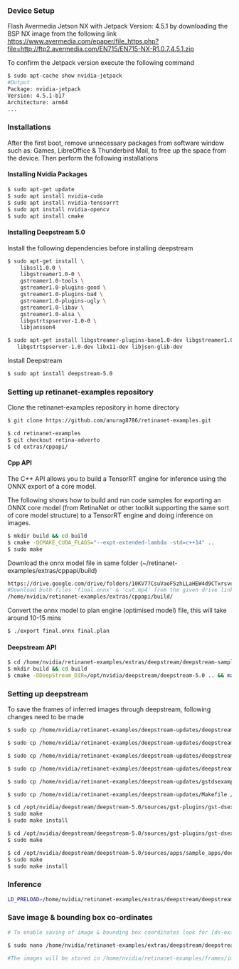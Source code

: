 ### Device Setup

Flash Avermedia Jetson NX with Jetpack Version: 4.5.1 by downloading the BSP NX image from the following link https://www.avermedia.com/epaper/file_https.php?file=http://ftp2.avermedia.com/EN715/EN715-NX-R1.0.7.4.5.1.zip

To confirm the Jetpack version execute the following command

```bash
$ sudo apt-cache show nvidia-jetpack
#Output
Package: nvidia-jetpack
Version: 4.5.1-b17
Architecture: arm64
...
```

### Installations

After the first boot, remove unnecessary packages from software window such as: Games, LibreOffice & Thunderbird Mail, to free up the space from the device. Then perform the following installations

#### Installing Nvidia Packages

```bash
$ sudo apt-get update
$ sudo apt install nvidia-cuda
$ sudo apt install nvidia-tenssorrt
$ sudo apt install nvidia-opencv
$ sudo apt install cmake
```

#### Installing Deepstream 5.0

Install the following dependencies before installing deepstream

```bash
$ sudo apt-get install \
    libssl1.0.0 \
    libgstreamer1.0-0 \
    gstreamer1.0-tools \
    gstreamer1.0-plugins-good \
    gstreamer1.0-plugins-bad \
    gstreamer1.0-plugins-ugly \
    gstreamer1.0-libav \
    gstreamer1.0-alsa \
    libgstrtspserver-1.0-0 \
    libjansson4
```

```bash
$ sudo apt-get install libgstreamer-plugins-base1.0-dev libgstreamer1.0-dev \
   libgstrtspserver-1.0-dev libx11-dev libjson-glib-dev
```

Install Deepstream

```bash
$ sudo apt install deepstream-5.0
```

### Setting up retinanet-examples repository

Clone the retinanet-examples repository in home directory

```bash
$ git clone https://github.com/anurag8786/retinanet-examples.git
```

```bash
$ cd retinanet-examples
$ git checkout retina-adverto
$ cd extras/cppapi/
```

#### Cpp API

The C++ API allows you to build a TensorRT engine for inference using the ONNX export of a core model.

The following shows how to build and run code samples for exporting an ONNX core model (from RetinaNet or other toolkit supporting the same sort of core model structure) to a TensorRT engine and doing inference on images.

```bash
$ mkdir build && cd build
$ cmake -DCMAKE_CUDA_FLAGS="--expt-extended-lambda -std=c++14" ..
$ sudo make
```

Download the onnx model file in same folder (~/retinanet-examples/extras/cppapi/build)

```bash
https://drive.google.com/drive/folders/10KV77CsuVaoF5zhLLaHEW4d9CTxrsve-?usp=sharing
#Download both files 'final.onnx' & 'cut.mp4' from the given drive link and place it in the following path "/home/nvidia/retinanet-examples/extras/cppapi/build/"
/home/nvidia/retinanet-examples/extras/cppapi/build/
```

Convert the onnx model to plan engine (optimised model) file, this will take around 10-15 mins

```bash
$ ./export final.onnx final.plan
```

#### Deepstream API

```bash
$ cd /home/nvidia/retinanet-examples/extras/deepstream/deepstream-sample
$ mkdir build && cd build
$ cmake -DDeepStream_DIR=/opt/nvidia/deepstream/deepstream-5.0 .. && make -j
```

### Setting up deepstream

To save the frames of inferred images through deepstream, following changes need to be made

```bash
$ sudo cp /home/nvidia/retinanet-examples/deepstream-updates/deepstream_dsexample.h /opt/nvidia/deepstream/deepstream-5.0/sources/apps/apps-common/includes/

$ sudo cp /home/nvidia/retinanet-examples/deepstream-updates/deepstream_config_file_parser.c /opt/nvidia/deepstream/deepstream-5.0/sources/apps/apps-common/src/

$ sudo cp /home/nvidia/retinanet-examples/deepstream-updates/deepstream_dsexample.c /opt/nvidia/deepstream/deepstream-5.0/sources/apps/apps-common/src/

$ sudo cp /home/nvidia/retinanet-examples/deepstream-updates/deepstream_app.c /opt/nvidia/deepstream/deepstream-5.0/sources/apps/sample_apps/deepstream-app/

$ sudo cp /home/nvidia/retinanet-examples/deepstream-updates/gstdsexample.cpp /opt/nvidia/deepstream/deepstream-5.0/sources/gst-plugins/gst-dsexample/

$ sudo cp /home/nvidia/retinanet-examples/deepstream-updates/Makefile /opt/nvidia/deepstream/deepstream-5.0/sources/gst-plugins/gst-dsexample/
```

```bash
$ cd /opt/nvidia/deepstream/deepstream-5.0/sources/gst-plugins/gst-dsexample
$ sudo make
$ sudo make install
```

```bash
$ cd /opt/nvidia/deepstream/deepstream-5.0/sources/gst-plugins/gst-dsexample/dsexample_lib
$ sudo make
```

```bash
$ cd /opt/nvidia/deepstream/deepstream-5.0/sources/apps/sample_apps/deepstream-app
$ sudo make
$ sudo make install
```

### Inference

```bash
LD_PRELOAD=/home/nvidia/retinanet-examples/extras/deepstream/deepstream-sample/build/libnvdsparsebbox_retinanet.so /opt/nvidia/deepstream/deepstream-5.0/sources/apps/sample_apps/deepstream-app/deepstream-app -c /home/nvidia/retinanet-examples/extras/deepstream/deepstream-sample/ds_config_1vid.txt
```

### Save image & bounding box co-ordinates

```bash
# To enable saving of image & bounding box coordinates look for [ds-example] property in the bottom of ds_config_1vid.txt and set enable=1

$ sudo nano /home/nvidia/retinanet-examples/extras/deepstream/deepstream-sample/ds_config_1vid.txt

#The images will be stored in /home/nvidia/retinanet-examples/frames/images and the bounding box coordinates will be stored in /home/nvidia/retinanet-examples/frames/annotations
```




